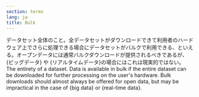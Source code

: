 ```yaml
---
section: terms
lang: ja
title: Bulk 
---
```


データセット全体のこと。全データセットがダウンロードできて利用者のハードウェア上でさらに処理できる場合にデータセットがバルクで利用できる、といえる。オープンデータには通常バルクダウンロードが提供されるべきであるが、{ビッグデータ} や {リアルタイムデータ}の場合にはこれは現実的ではない。
The entirety of a dataset. Data is available in bulk if the entire dataset can be downloaded for further processing on the user's hardware. Bulk downloads should almost always be offered for open data, but may be impractical in the case of {big data} or {real-time data}.
